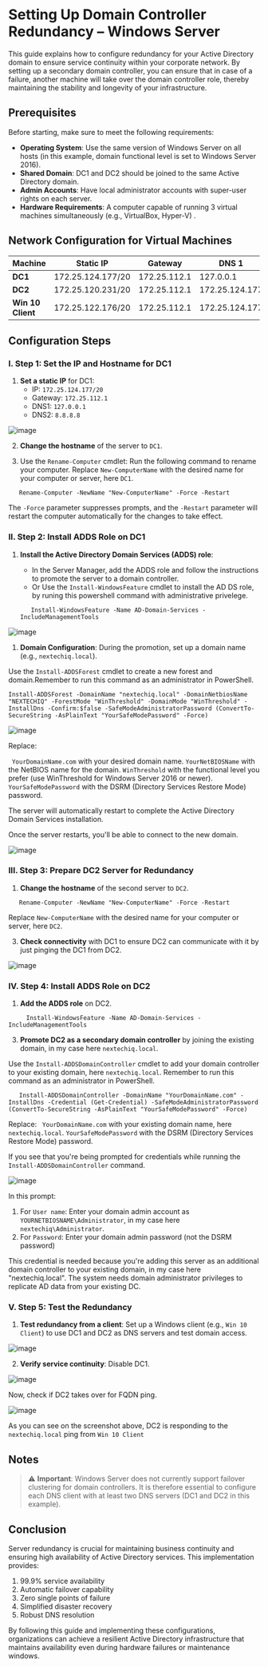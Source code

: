 # Setting Up Domain Controller Redundancy – Windows Server

This guide explains how to configure redundancy for your Active Directory domain to ensure service continuity within your corporate network. By setting up a secondary domain controller, you can ensure that in case of a failure, another machine will take over the domain controller role, thereby maintaining the stability and longevity of your infrastructure.

## Prerequisites

Before starting, make sure to meet the following requirements:

- **Operating System**: Use the same version of Windows Server on all hosts (in this example, domain functional level is set to Windows Server 2016).
- **Shared Domain**: DC1 and DC2 should be joined to the same Active Directory domain.
- **Admin Accounts**: Have local administrator accounts with super-user rights on each server.
- **Hardware Requirements**: A computer capable of running 3 virtual machines simultaneously (e.g., VirtualBox, Hyper-V) .

## Network Configuration for Virtual Machines

| Machine       | Static IP           | Gateway        | DNS 1            | DNS 2            |
|---------------|---------------------|----------------|-------------------|-------------------|
| **DC1**       | 172.25.124.177/20  | 172.25.112.1  | 127.0.0.1        |     8.8.8.8
| **DC2**       | 172.25.120.231/20  | 172.25.112.1  | 172.25.124.177  | 127.0.0.1        |
| **Win 10 Client**| 172.25.122.176/20  | 172.25.112.1  | 172.25.124.177  | 172.25.120.231  |

## Configuration Steps

### I. Step 1: Set the IP and Hostname for DC1
1. **Set a static IP** for DC1:
    - IP: `172.25.124.177/20`
    - Gateway: `172.25.112.1`
    - DNS1: `127.0.0.1`
    - DNS2: `8.8.8.8`
  
![image](https://github.com/user-attachments/assets/bbae1002-1585-4c17-a79a-067d9f97997b)


2. **Change the hostname** of the server to `DC1`.

3. Use the `Rename-Computer` cmdlet: Run the following command to rename your computer. Replace `New-ComputerName` with the desired name for your computer or server, here `DC1`.
   
```
   Rename-Computer -NewName "New-ComputerName" -Force -Restart
```

The `-Force` parameter suppresses prompts, and the `-Restart` parameter will restart the computer automatically for the changes to take effect.

### II. Step 2: Install ADDS Role on DC1
1. **Install the Active Directory Domain Services (ADDS) role**:
   - In the Server Manager, add the ADDS role and follow the instructions to promote the server to a domain controller.
   - Or Use the `Install-WindowsFeature` cmdlet to install the AD DS role, by runing this powershell command with administrative privelege.
     
   ```
      Install-WindowsFeature -Name AD-Domain-Services -IncludeManagementTools
   ```

![image](https://github.com/user-attachments/assets/5df83843-6d6c-4154-8ec5-927e77a54472)


1. **Domain Configuration**: During the promotion, set up a domain name (e.g., `nextechiq.local`).

Use the `Install-ADDSForest` cmdlet to create a new forest and domain.Remember to run this command as an administrator in PowerShell.
```
Install-ADDSForest -DomainName "nextechiq.local" -DomainNetbiosName "NEXTECHIQ" -ForestMode "WinThreshold" -DomainMode "WinThreshold" -InstallDns -Confirm:$false -SafeModeAdministratorPassword (ConvertTo-SecureString -AsPlainText "YourSafeModePassword" -Force)
```

![image](https://github.com/user-attachments/assets/3ac9c12f-3752-4541-b583-6b9173e20744)

Replace:

   ` YourDomainName.com` with your desired domain name.
    `YourNetBIOSName` with the NetBIOS name for the domain.
    `WinThreshold` with the functional level you prefer (use WinThreshold for Windows Server 2016 or newer).
    `YourSafeModePassword` with the DSRM (Directory Services Restore Mode) password.
    
 The server will automatically restart to complete the Active Directory Domain Services installation. 

 Once the server restarts, you'll be able to connect to the new domain.
 
![image](https://github.com/user-attachments/assets/c1ac9e09-7c45-4d5c-9520-a062c453b0f0)

 
### III. Step 3: Prepare DC2 Server for Redundancy
1. **Change the hostname** of the second server to `DC2`.

      
```
   Rename-Computer -NewName "New-ComputerName" -Force -Restart
```

Replace `New-ComputerName` with the desired name for your computer or server, here `DC2`.

3. **Check connectivity** with DC1 to ensure DC2 can communicate with it by  just pinging the DC1 from DC2.

![image](https://github.com/user-attachments/assets/a52bd2fa-b2a3-4678-85ff-1327d3e3260b)


### IV. Step 4: Install ADDS Role on DC2
1. **Add the ADDS role** on DC2.

   
 ```
      Install-WindowsFeature -Name AD-Domain-Services -IncludeManagementTools
   ```
   
3. **Promote DC2 as a secondary domain controller** by joining the existing domain, in my case here `nextechiq.local`.

Use the `Install-ADDSDomainController` cmdlet to add your domain controller to your existing domain, here `nextechiq.local`. Remember to run this command as an administrator in PowerShell.
   
```
   Install-ADDSDomainController -DomainName "YourDomainName.com" -InstallDns -Credential (Get-Credential) -SafeModeAdministratorPassword (ConvertTo-SecureString -AsPlainText "YourSafeModePassword" -Force)
```
Replace:
        ` YourDomainName.com` with your existing domain name, here `nextechiq.local`.
         `YourSafeModePassword` with the DSRM (Directory Services Restore Mode) password.

If you see that you're being prompted for credentials while running the `Install-ADDSDomainController` command.


![image](https://github.com/user-attachments/assets/c68987cd-963e-445a-a051-dfe9be8768d1)


In this prompt:
1. For `User name`: Enter your domain admin account as `YOURNETBIOSNAME\Administrator`, in my case here `nextechiq\Administrator`.
2. For `Password`: Enter your domain admin password (not the DSRM password)

This credential is needed because you're adding this server as an additional domain controller to your existing domain, in my case here "nextechiq.local". The system needs domain administrator privileges to replicate AD data from your existing DC. 

### V. Step 5: Test the Redundancy
1. **Test redundancy from a client**: Set up a Windows client (e.g., `Win 10 Client`) to use DC1 and DC2 as DNS servers and test domain access.


![image](https://github.com/user-attachments/assets/f1f0a8f2-d2f6-450a-812c-a99bf9ea1ecc)

   
2. **Verify service continuity**: Disable DC1.

![image](https://github.com/user-attachments/assets/110a4699-359f-42f3-8691-318bc74fa0a5)

Now, check if  DC2 takes over for FQDN ping.

![image](https://github.com/user-attachments/assets/7bc37d34-5aa2-49bd-81e0-0476e1db270c)

 As you can see on the screenshot above, DC2 is responding to the `nextechiq.local` ping from `Win 10 Client`
## Notes

> ⚠️ **Important**: Windows Server does not currently support failover clustering for domain controllers. It is therefore essential to configure each DNS client with at least two DNS servers (DC1 and DC2 in this example).

## Conclusion

Server redundancy is crucial for maintaining business continuity and ensuring high availability of Active Directory services. This implementation provides:

   1. 99.9% service availability
   2. Automatic failover capability
   3. Zero single points of failure
   4. Simplified disaster recovery
   5. Robust DNS resolution
  
By following this guide and implementing these configurations, organizations can achieve a resilient Active Directory infrastructure that maintains availability even during hardware failures or maintenance windows.
